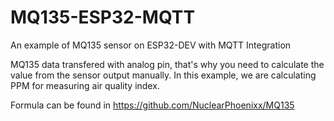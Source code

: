 # MQ135-ESP32-MQTT
An example of MQ135 sensor on ESP32-DEV with MQTT Integration

MQ135 data transfered with analog pin, that's why you need to calculate the value from the sensor output manually. In this example, we are calculating PPM for measuring air quality index.

Formula can be found in https://github.com/NuclearPhoenixx/MQ135
